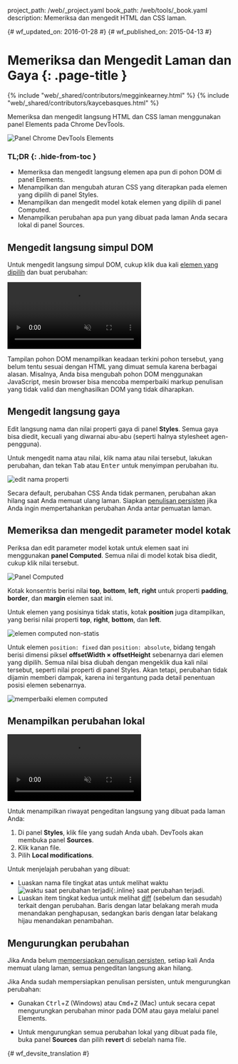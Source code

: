 project_path: /web/_project.yaml
book_path: /web/tools/_book.yaml
description: Memeriksa dan mengedit HTML dan CSS laman.

{# wf_updated_on: 2016-01-28 #}
{# wf_published_on: 2015-04-13 #}

# Memeriksa dan Mengedit Laman dan Gaya {: .page-title }

{% include "web/_shared/contributors/megginkearney.html" %}
{% include "web/_shared/contributors/kaycebasques.html" %}

Memeriksa dan mengedit langsung HTML dan CSS laman menggunakan panel Elements pada 
Chrome DevTools.

![Panel Chrome DevTools Elements](imgs/elements-panel.png)


### TL;DR {: .hide-from-toc }
- Memeriksa dan mengedit langsung elemen apa pun di pohon DOM di panel Elements.
- Menampilkan dan mengubah aturan CSS yang diterapkan pada elemen yang dipilih di panel Styles.
- Menampilkan dan mengedit model kotak elemen yang dipilih di panel Computed.
- Menampilkan perubahan apa pun yang dibuat pada laman Anda secara lokal di panel Sources.


## Mengedit langsung simpul DOM

Untuk mengedit langsung simpul DOM, cukup klik dua kali 
[elemen yang dipilih](#inspect-an-element) dan buat perubahan:

<video src="animations/edit-element-name.mp4" style="max-width:100%;"
       loop muted autoplay controls></video>

Tampilan pohon DOM menampilkan keadaan terkini pohon tersebut, yang belum tentu sesuai dengan 
HTML yang dimuat semula karena berbagai alasan. Misalnya, 
Anda bisa mengubah pohon DOM menggunakan JavaScript, mesin browser bisa mencoba 
memperbaiki markup penulisan yang tidak valid dan menghasilkan DOM yang tidak diharapkan.

## Mengedit langsung gaya

Edit langsung nama dan nilai properti gaya di panel **Styles**. Semua
gaya bisa diedit, kecuali yang diwarnai abu-abu (seperti halnya
stylesheet agen-pengguna).

Untuk mengedit nama atau nilai, klik nama atau nilai tersebut, lakukan perubahan, dan tekan
<kbd class="kbd">Tab</kbd> atau <kbd class="kbd">Enter</kbd> untuk menyimpan perubahan itu.

![edit nama properti](imgs/edit-property-name.png)

Secara default, perubahan CSS Anda tidak permanen, perubahan akan hilang saat 
Anda memuat ulang laman. Siapkan [penulisan 
persisten](/web/tools/setup/setup-workflow) jika Anda ingin mempertahankan 
perubahan Anda antar pemuatan laman. 

## Memeriksa dan mengedit parameter model kotak

Periksa dan edit parameter model kotak untuk elemen saat ini menggunakan 
**panel Computed**. Semua nilai di model kotak bisa diedit, cukup klik 
nilai tersebut.

![Panel Computed](imgs/computed-pane.png)

Kotak konsentris berisi nilai **top**, **bottom**, **left**, **right**
untuk properti **padding**, **border**, dan **margin**
elemen saat ini. 

Untuk elemen yang posisinya tidak statis, kotak **position** 
juga ditampilkan, yang berisi nilai properti **top**, 
**right**, **bottom**, dan **left**.

![elemen computed non-statis](imgs/computed-non-static.png)

Untuk elemen `position: fixed` dan `position: absolute`, bidang 
tengah berisi dimensi piksel **offsetWidth × offsetHeight** sebenarnya 
dari elemen yang dipilih. Semua nilai bisa diubah dengan mengeklik dua kali 
nilai tersebut, seperti nilai properti di panel Styles. Akan tetapi, perubahan tidak 
dijamin memberi dampak, karena ini tergantung pada detail penentuan posisi 
elemen sebenarnya.

![memperbaiki elemen computed](imgs/computed-fixed.png)

## Menampilkan perubahan lokal

<video src="animations/revisions.mp4" style="max-width:100%;"
       autoplay loop muted controls></video>

Untuk menampilkan riwayat pengeditan langsung yang dibuat pada laman Anda:

1. Di panel **Styles**, klik file yang sudah Anda ubah. DevTools
   akan membuka panel **Sources**.
1. Klik kanan file. 
1. Pilih **Local modifications**.

Untuk menjelajah perubahan yang dibuat:

* Luaskan nama file tingkat atas untuk melihat waktu 
  ![waktu saat perubahan terjadi](imgs/image_25.png){:.inline} 
  saat perubahan terjadi.
* Luaskan item tingkat kedua untuk melihat 
  [diff](https://en.wikipedia.org/wiki/Diff) (sebelum dan sesudah) 
  terkait dengan perubahan. Baris dengan latar belakang merah muda menandakan 
  penghapusan, sedangkan baris dengan latar belakang hijau menandakan penambahan.

## Mengurungkan perubahan

Jika Anda belum [mempersiapkan penulisan persisten](/web/tools/setup/setup-workflow), 
setiap kali Anda memuat ulang laman, semua pengeditan langsung akan hilang.

Jika Anda sudah mempersiapkan penulisan persisten, untuk mengurungkan perubahan:

* Gunakan <kbd class="kbd">Ctrl</kbd>+<kbd class="kbd">Z</kbd> (Windows) atau 
  <kbd class="kbd">Cmd</kbd>+<kbd class="kbd">Z</kbd> (Mac) untuk secara cepat mengurungkan 
  perubahan minor pada DOM atau gaya melalui panel Elements.

* Untuk mengurungkan semua perubahan lokal yang dibuat pada file, buka panel **Sources** 
  dan pilih **revert** di sebelah nama file.

[periksa]: /web/tools/chrome-devtools/debug/command-line/command-line-reference#inspect


{# wf_devsite_translation #}
